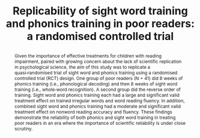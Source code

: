 ---
title: >
  Replicability of sight word training and phonics training in poor
  readers: a randomised controlled trial
authors: >
  G. McArthur, S. Kohnen, K. Jones, P. Eve, E. Banales, L. Larsen, and 
  A. Castles
paper_link: "https://peerj.com/articles/922"
abstract: >-
  Given the importance of effective treatments for children with 
  reading impairment, paired with growing concern about the lack of 
  scientific replication in psychological science, the aim of this 
  study was to replicate a quasi‑randomised trial of sight word and 
  phonics training using a randomised controlled trial (RCT) design. 
  One group of poor readers (N = 41) did 8 weeks of phonics training 
  (i.e., phonological decoding) and then 8 weeks of sight word training 
  (i.e., whole‑word recognition). A second group did the reverse order 
  of training. Sight word and phonics training each had a large and 
  significant valid treatment effect on trained irregular words and 
  word reading fluency. In addition, combined sight word and phonics 
  training had a moderate and significant valid treatment effect on 
  nonword reading accuracy and fluency. These findings demonstrate the 
  reliability of both phonics and sight word training in treating poor 
  readers in an era where the importance of scientific reliability is 
  under close scrutiny. 
publication_date: 2015-05-05
erct_level: 0
rct: true
pdf_link: "https://peerj.com/articles/922.pdf"
doi: "10.7717/peerj.922"
journal: PeerJ
date_erct_check: 2025-04-21
tags:
  - reading
  - K12
  - Australia
  - EdTech platform
criteria:
  c:
    met: true
    explanation: >
      Although randomization was not at the class level, the intervention
      was a fully individualized, at-home, computer-based program,
      satisfying the personal tutoring exception in the ERCT standard.
    quote: >
      “Children were allocated to groups using minimisation randomization
      (balanced 1:1 for age, CC2 nonword reading, CC2 irregular word
      reading; executed using MINIMPY; Saghaei, 2011), which is considered
      the most appropriate sequence allocation procedure for trials
      comprising fewer than 100 participants.” (p. 10)
    analysis:  >-
      Relevant Quotes:

      1) “Children were allocated to groups using minimisation
      randomization (balanced 1:1 for age, CC2 nonword reading, CC2
      irregular word reading; executed using MINIMPY; Saghaei, 2011),
      which is considered the most appropriate sequence allocation
      procedure for trials comprising fewer than 100 participants.”
      (p. 10)

      2) “All training was done online at home.” (p. 10)

      3) “Children were asked to do five 30-minute sight-word training
      sessions per week for 8 weeks in their homes.” (p. 6)

      Detailed Analysis:

      This paper clearly states it is a randomized trial at the individual
      (student) level using “minimisation randomization.” However, the
      ERCT “Class-level RCT” criterion includes an exception for personal
      tutoring or one-to-one instruction. The intervention here was
      entirely individualized: children completed training at home, using
      online software, with no shared group or classroom setting. The
      activities were performed privately, and there was no opportunity
      for cross-contamination between groups. Therefore, this qualifies
      under the standard’s exception clause for personal tutoring.

      Final sentence explaining criterion C is met because this was an
      individualized, home-based intervention that avoids contamination
      risk, thus qualifying under the exception clause.
  e:
    analysis: >-
      Relevant Quotes:

      1) “We indexed nonword reading fluency using the Test of Word Reading
         Efficiency (TOWRE) nonword subtest (Torgeson, Wagner & Rashotte, 1999).”
         (p. 9) 

      2) “This was tested with the TOWRE sight word subtest that comprised 104
         words that increased in difficulty (Torgeson, Wagner & Rashotte, 1999).”
         (p. 9) 

      Detailed Analysis:

      The study used the TOWRE subtests, which are widely recognized standardized
      exams for both word and nonword reading fluency, satisfying the ERCT ‘E -
      Exam-based Assessment’ requirement for objective, comparable measures.

      Final sentence explaining criterion E is met because standardized TOWRE exams
      were used to assess reading outcomes.
    explanation: >
      The study employed the standardized TOWRE subtests for reading fluency,
      meeting the exam‑based assessment requirement.
    quote: >
      “We indexed nonword reading fluency using the Test of Word Reading Efficiency
      (TOWRE) nonword subtest …” (p. 9) 
    met: true
  t:
    analysis: >-
      Relevant Quotes:

      1) “Group 1 did 8 weeks of phonics training (and then Test 3) followed by 
         8 weeks of sight word training (and then Test 4). Group 2 did the same 
         training in the reverse order.” (p. 4) 

      2) “Since it took 6 months for a child to complete the study, the last 
         child completed the last test session (Test 4) in December 2013.” (p. 1)

      Detailed Analysis:

      Each child underwent two 8‑week intervention phases (16 weeks total), with 
      final outcome measurement at Test 4, and participation spanning 24 weeks 
      (~6 months), exceeding the minimum one‑term (~3–4 months) requirement of the 
      ERCT ‘T - Term Duration’ criterion.

      Final sentence explaining criterion T is met because outcomes were measured
      at least one full academic term after intervention start.
    explanation: >
      Outcome assessments occurred after at least 16 weeks of training (and within a
      6‑month participation period), exceeding the one‑term minimum requirement.
    quote: >
      “Group 1 did 8 weeks of phonics training ... followed by 8 weeks of sight word
      training ...” (p. 4) 
    met: true
  d:
    analysis: >-
      Relevant Quotes:

      1) “After 8 weeks of no training, they returned to do the outcome measures 
         (Test 2) to index ‘non-treatment gains’.” (p. 4) 

      Detailed Analysis:

      A within‑subject no‑training period was used instead of a separate control
      group. This does not satisfy the ERCT ‘D - Documented Control Group’ criterion,
      which requires a distinct, well‑documented control condition.

      Final sentence explaining criterion D is not met because no separate control
      group with its own documented characteristics was provided.
    explanation: >
      The study lacked a separate control group, relying on a within‑subject baseline,
      thus failing the documented control group requirement.
    quote: >
      “After 8 weeks of no training, they returned to do the outcome measures (Test 2)
      to index ‘non-treatment gains’.” (p. 4) 
    met: false
  s:
    analysis: >-
      Relevant Quotes:

      1) “Children were allocated to groups using minimisation randomization …”
         (p. 10) 

      Detailed Analysis:

      Randomization occurred at the individual child level, not among schools.
      The ERCT ‘S - School-level RCT’ criterion is therefore not met.

      Final sentence explaining criterion S is not met because schools were not
      randomized to conditions.
    explanation: >
      The study randomized individual children rather than entire schools, so the
      school‑level RCT requirement is not met.
    quote: >
      “Children were allocated to groups using minimisation randomization …”
      (p. 10) 
    met: false
  i:
    analysis: >-
      Relevant Quotes:

      1) “This allowed the research team to detect when a child was failing to 
         complete the required amount of training, in which case the parents were 
         contacted …” (p. 6) 

      Detailed Analysis:

      The authors both designed and implemented the intervention, with no independent
      external evaluator. The ERCT ‘I - Independent Conduct’ criterion requires 
      third‑party oversight, which is not evident here.

      Final sentence explaining criterion I is not met because the same team conducted
      and assessed the study without independent oversight.
    explanation: >
      The intervention was conducted and monitored by the same team that designed it,
      failing the independent conduct requirement.
    quote: >
      “This allowed the research team to detect when a child was failing to 
      complete ...” (p. 6) 
    met: false
  y:
    analysis: >-
      Relevant Quotes:

      1) “Since it took 6 months for a child to complete the study ...” (p. 1)

      Detailed Analysis:

      Participants were followed for approximately 24 weeks (6 months), shorter than
      the full academic year (~9–10 months) required by the ERCT ‘Y - Year Duration’
      criterion.

      Final sentence explaining criterion Y is not met because tracking did not span
      a full academic year.
    explanation: >
      Participants were observed for about 6 months, not a full academic year, so the
      year‑duration requirement is not met.
    quote: >
      “Since it took 6 months for a child to complete the study ...” (p. 1)
    met: false
  b:
    analysis: >-
      Relevant Quotes:

      1) “After 8 weeks of no training, they returned to do the outcome measures (Test 2)
         to index ‘non-treatment gains’.” (p. 4) 

      2) “Group 1 did 8 weeks of phonics training ... followed by 8 weeks of sight word
         training. Group 2 did the same training in the reverse order.” (p. 4)

      Detailed Analysis:

      The training groups received extra instructional time that the control period did
      not have, violating the ERCT ‘B - Balanced Resources’ requirement for equal time
      and resources in control conditions.

      Final sentence explaining criterion B is not met because the control condition
      received no equivalent intervention or resource.
    explanation: >
      The control condition had no training or additional support, so resources were 
      not balanced.
    quote: >
      “After 8 weeks of no training, they returned to do the outcome measures (Test 2)
      to index ‘non-treatment gains’.” (p. 4) 
    met: false
  r:
    analysis: >-
      Relevant Quotes:

      None.

      Detailed Analysis:

      Although this paper is a replication of a prior trial, it was conducted by the 
      same research team. No independent replication by a different team in a new context
      is reported, so the ERCT ‘R - Reproduced’ criterion is not met.

      Final sentence explaining criterion R is not met because no independent external
      replication is documented.
    explanation: >
      No independent research team has published a replication of this trial, so 
      reproducibility is not established.
    quote: null
    met: false
  a:
    analysis: >-
      Relevant Quotes:

      1) “Children were asked to read aloud 58 irregular words ...” (p. 9)

      2) “We indexed nonword reading fluency using the Test of Word Reading
         Efficiency ...” (p. 9) 

      3) “This was tested using the Test of Everyday Reading Comprehension (TERC) ...”
         (p. 9) 

      Detailed Analysis:

      All outcomes are reading‑specific. No assessments in mathematics, science, or
      other core subjects are included, failing the ERCT ‘A - All-subject Exams’
      criterion.

      Final sentence explaining criterion A is not met because only reading outcomes
      were assessed.
    explanation: >
      The study measured only reading skills without assessing other core subjects, so
      the all-subject exams requirement is not met.
    quote: >
      “This was tested using the Test of Everyday Reading Comprehension (TERC) ...”
      (p. 9) 
    met: false
  g:
    analysis: >-
      Relevant Quotes:

      1) “Since it took 6 months for a child to complete the study ...” (p. 1)

      Detailed Analysis:

      Participants were tracked only during the intervention period (∼6 months).
      No follow‑up through graduation is reported, so the ERCT ‘G - Graduation
      Tracking’ criterion is not met.

      Final sentence explaining criterion G is not met because graduation tracking
      was not conducted.
    explanation: >
      Participants were followed for about 6 months, with no data collection continuing
      through graduation, failing the graduation tracking requirement.
    quote: >
      “Since it took 6 months for a child to complete the study ...” (p. 1)
    met: false
  p:
    analysis: >-
      Relevant Quotes:

      1) “This trial is registered with the Australian New Zealand Clinical Trials
         Registry (ANZCTR; 12608000454370).” (p. 1) 

      Detailed Analysis:

      The ANZCTR registry shows the trial was registered on 15 September 2008
      (prospectively) — well before recruitment of participants began in January 2011.
      This confirms that the study protocol was pre-registered prior to data collection.

      Final sentence explaining criterion P is met because the trial was registered
      before data collection started, ensuring a pre-specified protocol.
    explanation: >
      The trial was prospectively registered long before participants were enrolled,
      satisfying the pre-registered protocol requirement.
    quote: >
      “This trial is registered with the Australian New Zealand Clinical Trials Registry
      (ANZCTR; 12608000454370).” (p. 1) 
    met: true
---